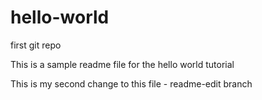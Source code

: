 # hello-world
first git repo

This is a sample readme file for the hello world tutorial

This is my second change to this file - readme-edit branch
